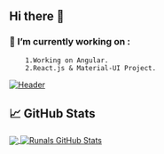 ## Hi there 👋

### 🔭 I’m currently working on :
        1.Working on Angular.
        2.React.js & Material-UI Project.        

[![Header](https://raw.githubusercontent.com/RunalBandishti/RunalBandishti/master/demo.png "Header")](https://runalbandishti.me/)

## &#x1f4c8; GitHub Stats

<a href="https://github.com/RunalBandishti/RunalBandishti">
  <img align="center" src="https://github-readme-stats.vercel.app/api/top-langs/?username=RunalBandishti&hide=java,tex&title_color=ffffff&text_color=c9cacc&icon_color=2bbc8a&bg_color=1d1f21&langs_count=5" />
</a>

<a href="https://github.com/RunalBandishti/RunalBandishti">
  <img align="center" src="https://github-readme-stats.vercel.app/api?username=RunalBandishti&show_icons=true&line_height=27&count_private=true&title_color=ffffff&text_color=c9cacc&icon_color=2bbc8a&bg_color=1d1f21" alt="Runals GitHub Stats" />
</a>

<!--
**RunalBandishti/RunalBandishti** is a ✨ _special_ ✨ repository because its `README.md` (this file) appears on your GitHub profile.

Here are some ideas to get you started:

- 
- 🌱 I’m currently learning ...
- 👯 I’m looking to collaborate on ...
- 🤔 I’m looking for help with ...
- 💬 Ask me about ...
- 📫 How to reach me: ...
- 😄 Pronouns: ...
- ⚡ Fun fact: ...
-->
